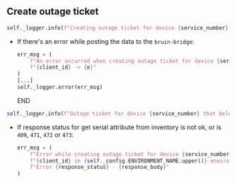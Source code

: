 ## Create outage ticket

```python
self._logger.info(f"Creating outage ticket for device {service_number} that belongs to client {client_id}...")
```

* If there's an error while posting the data to the `bruin-bridge`:
  ```python
  err_msg = (
      f"An error occurred when creating outage ticket for device {service_number} belong to client"
      f"{client_id} -> {e}"
  )
  [...]
  self._logger.error(err_msg)
  ```
  END

```python
self._logger.info(f"Outage ticket for device {service_number} that belongs to client {client_id} created!")
```

* If response status for get serial attribute from inventory is not ok, or is `409`, `471`, `472` or `473`:
  ```python
  err_msg = (
      f"Error while creating outage ticket for device {service_number} that belongs to client "
      f"{client_id} in {self._config.ENVIRONMENT_NAME.upper()} environment: "
      f"Error {response_status} - {response_body}"
  )
  ```